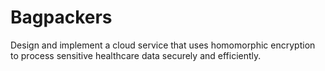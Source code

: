 # Bagpackers
  Design and implement a cloud service that uses homomorphic encryption to process sensitive healthcare data securely and efficiently.
